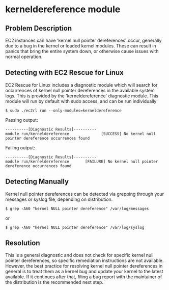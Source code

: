 # kerneldereference module

## Problem Description

EC2 instances can have 'kernel null pointer dereferences' occur, generally due to a bug in the kernel or loaded kernel modules. These can result in panics that bring the entire system down, or otherwise cause issues with normal operation.

## Detecting with EC2 Rescue for Linux

EC2 Rescue for Linux includes a diagnostic module which will search for occurrences of kernel null pointer dereferences in the available system logs.  This is provided by the 'kerneldereference' diagnostic module.  This module will run by default with sudo access, and can be run individually

```
$ sudo ./ec2rl run --only-modules=kerneldereference
```

Passing output:

```commandline
----------[Diagnostic Results]----------
module run/kerneldereference              [SUCCESS] No kernel null pointer dereference occurrences found
```

Failing output:

```commandline
----------[Diagnostic Results]----------
module run/kerneldereference       [FAILURE] No kernel null pointer dereference occurrences found
```

## Detecting Manually

Kernel null pointer dereferences can be detected via grepping through your messages or syslog file, depending on distribution.

```commandline
$ grep -A60 "kernel NULL pointer dereference" /var/log/messages
```

or

```commandline
$ grep -A60 "kernel NULL pointer dereference" /var/log/syslog
```

## Resolution

This is a general diagnostic and does not check for specific kernel null pointer dereferences, so specific remediation instructions are not available. However, the best practice for resolving kernel null pointer dereferences in general is to treat them as a kernel bug and update your kernel to the latest available. If it continues after that, filing a bug report with the maintainer of the distribution is the recommended next step.